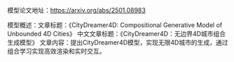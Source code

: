 模型论文地址：https://arxiv.org/abs/2501.08983

模型概述：文章标题：《CityDreamer4D: Compositional Generative Model of Unbounded 4D Cities》
中文文章标题：《CityDreamer4D：无边界4D城市组合生成模型》
文章内容：提出CityDreamer4D模型，实现无限4D城市的生成，通过组合学习实现高效渲染和实时交互。

